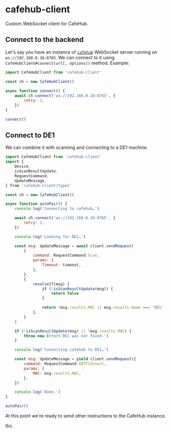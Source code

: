# cafehub-client

Custom WebSocket client for CafeHub.

## Connect to the backend

Let's say you have an instance of [`cafehub`](https://github.com/rheasman/cafehub) WebSocket server running on `ws://192.168.0.10:8765`. We can connect to it using `CafeHubClient#connect(url[, options])` method. Example:

```js
import CafeHubClient from 'cafehub-client'

const ch = new CafeHubClient()
​
async function connect() {
    await ch.connect('ws://192.168.0.10:8765', {
        retry: 3,
    })
}

connect()
```

## Connect to DE1

We can combine it with scanning and connecting to a DE1 machine.

```js
import CafeHubClient from 'cafehub-client'
import {
    Device,
    isScanResultUpdate,
    RequestCommand,
    UpdateMessage,
} from 'cafehub-client/types'

const ch = new CafeHubClient()

async function autoPair() {
    console.log('Connecting to cafehub…')

    await ch.connect('ws://192.168.0.10:8765', {
        retry: 3,
    })

    console.log('Looking for DE1…')

    const msg: UpdateMessage = await client.sendRequest(
        {
            command: RequestCommand.Scan,
            params: {
                Timeout: timeout,
            },
        },
        {
            resolveIf(msg) {
                if (!isScanResultUpdate(msg)) {
                    return false
                }

                return !msg.results.MAC || msg.results.Name === 'DE1'
            },
        }
    )

    if (!isScanResultUpdate(msg) || !msg.results.MAC) {
        throw new Error('DE1 was not found.')
    }

    console.log('Connecting cafehub to DE1…')

    const msg: UpdateMessage = yield client.sendRequest({
        command: RequestCommand.GATTConnect,
        params: {
            MAC: msg.results.MAC,
        },
    })

    console.log('Done.')
}

autoPair()
```

At this point we're ready to send other instructions to the CafeHub instance.

tbc.
